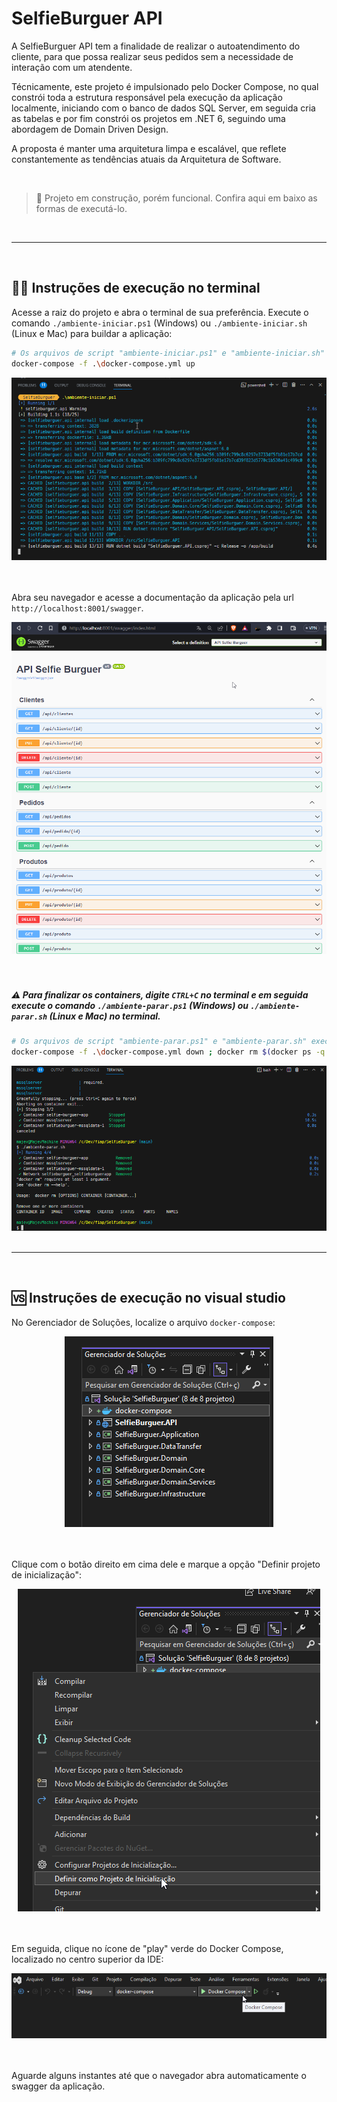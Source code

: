 ﻿# SelfieBurguer API

A SelfieBurguer API tem a finalidade de realizar o autoatendimento do cliente, para que possa realizar seus pedidos sem a necessidade de interação com um atendente.

Técnicamente, este projeto é impulsionado pelo Docker Compose, no qual constrói toda a estrutura responsável pela execução da aplicação localmente, iniciando com o banco de dados SQL Server, em seguida cria as tabelas e por fim constrói os projetos em .NET 6, seguindo uma abordagem de Domain Driven Design. 

A proposta é manter uma arquitetura limpa e escalável, que reflete constantemente as tendências atuais da Arquitetura de Software.

<br>

> 🚧 Projeto em construção, porém funcional. Confira aqui em baixo as formas de executá-lo.

<br>
<hr>
<br>

## 👨‍💻 Instruções de execução no terminal
Acesse a raiz do projeto e abra o terminal de sua preferência.
Execute o comando `./ambiente-iniciar.ps1` (Windows) ou `./ambiente-iniciar.sh` (Linux e Mac) para buildar a aplicação:

```sh
# Os arquivos de script "ambiente-iniciar.ps1" e "ambiente-iniciar.sh" executam:
docker-compose -f .\docker-compose.yml up
```

<div style="text-align:center;">
	<img src="./assets/1.png">
</div>

<br>
<br>

Abra seu navegador e acesse a documentação da aplicação pela url `http://localhost:8001/swagger`.

<div style="text-align:center;">
	<img src="./assets/2.png">
</div>

<br>
<br>

##### ⚠️ Para finalizar os containers, digite `CTRL+C` no terminal e em seguida execute o comando `./ambiente-parar.ps1` (Windows) ou `./ambiente-parar.sh` (Linux e Mac) no terminal.

```sh
# Os arquivos de script "ambiente-parar.ps1" e "ambiente-parar.sh" executam:
docker-compose -f .\docker-compose.yml down ; docker rm $(docker ps -q --filter status=exited) ;  docker ps -a
```

<div style="text-align:center;">
	<img src="./assets/3.png">
</div>

<br>
<hr>
<br>

## 🆚 Instruções de execução no visual studio
No Gerenciador de Soluções, localize o arquivo `docker-compose`:
<div style="text-align:center;">
	<img src="./assets/4.png">
</div>

<br>
<br>


Clique com o botão direito em cima dele e marque a opção "Definir projeto de inicialização":
<div style="text-align:center;">
	<img src="./assets/5.png">
</div>

<br>
<br>

Em seguida, clique no ícone de "play" verde do Docker Compose, localizado no centro superior da IDE:
<div style="text-align:center;">
	<img src="./assets/6.png">
</div>

<br>
<br>

Aguarde alguns instantes até que o navegador abra automaticamente o swagger da aplicação.
